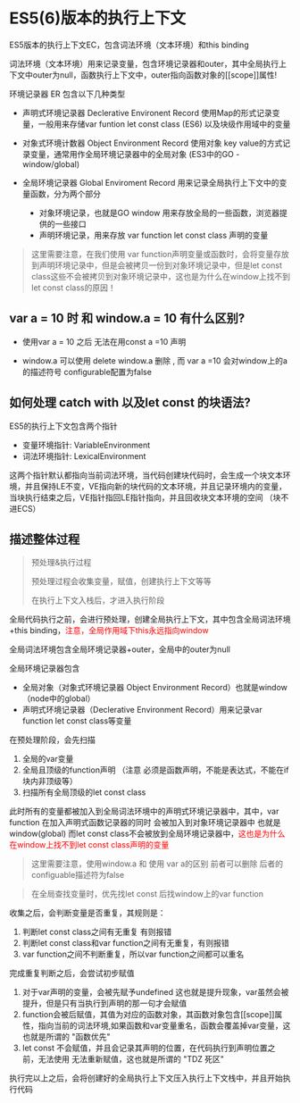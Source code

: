 # ES5(6)版本的执行上下文

ES5版本的执行上下文EC，包含词法环境（文本环境）和this binding

词法环境（文本环境）用来记录变量，包含环境记录器和outer，其中全局执行上下文中outer为null，函数执行上下文中，outer指向函数对象的[[scope]]属性!

环境记录器 ER 包含以下几种类型

- 声明式环境记录器 Declerative Environent Record 使用Map的形式记录变量，一般用来存储var funtion let const class (ES6) 以及块级作用域中的变量

- 对象式环境计数器 Object Environment Record 使用对象 key value的方式记录变量，通常用作全局环境记录器中的全局对象 (ES3中的GO - window/global)

- 全局环境记录器 Global Enviroment Record 用来记录全局执行上下文中的变量函数，分为两个部分 
<ul style="margin-left:30px">
<li>对象环境记录，也就是GO window 用来存放全局的一些函数，浏览器提供的一些接口</li>
<li>声明环境记录，用来存放 var function let const class 声明的变量</li>
</ul>

> 这里需要注意，在我们使用 var function声明变量或函数时，会将变量存放到声明环境记录中，但是会被拷贝一份到对象环境记录中，但是let const class这些不会被拷贝到对象环境记录中，这也是为什么在window上找不到let const class的原因！

## var a = 10 时 和 window.a = 10 有什么区别? 

- 使用var a = 10 之后 无法在用const a =10 声明

- window.a 可以使用 delete window.a 删除 , 而 var a =10 会对window上的a的描述符号 configurable配置为false

## 如何处理 catch with 以及let const 的块语法?

ES5的执行上下文包含两个指针
- 变量环境指针: VariableEnvironment
- 词法环境指针: LexicalEnvironment 

这两个指针默认都指向当前词法环境，当代码创建块代码时，会生成一个块文本环境，并且保持LE不变，VE指向新的块代码的文本环境，并且记录环境内的变量，当块执行结束之后，VE指针指回LE指针指向，并且回收块文本环境的空间 （块不进ECS）

## 描述整体过程
> 预处理&执行过程
>
> 预处理过程会收集变量，赋值，创建执行上下文等等
>
> 在执行上下文入栈后，才进入执行阶段

全局代码执行之前，会进行预处理，创建全局执行上下文，其中包含全局词法环境+this binding，<span style="color:red">注意，全局作用域下this永远指向window</span>

全局词法环境包含全局环境记录器+outer，全局中的outer为null

全局环境记录器包含
 - 全局对象（对象式环境记录器 Object Environment Record）也就是window（node中的global） 
 - 声明式环境记录器（Declerative Environment Record）用来记录var function let const class等变量

 在预处理阶段，会先扫描
 1. 全局的var变量
 2. 全局且顶级的function声明 （注意 必须是函数声明，不能是表达式，不能在if块内非顶级等）
 3. 扫描所有全局顶级的let const class

 此时所有的变量都被加入到全局词法环境中的声明式环境记录器中，其中，var function 在加入声明式函数记录器的同时 会被加入到对象环境记录器中 也就是window(global) 而let const class不会被放到全局环境记录器中，<span style="color:red">这也是为什么在window上找不到let const class声明的变量</span>

 > 这里需要注意，使用window.a 和 使用 var a的区别 前者可以删除 后者的configuable描述符为false

> 在全局查找变量时，优先找let const 后找window上的var function

收集之后，会判断变量是否重复，其规则是：
1. 判断let const class之间有无重复 有则报错
2. 判断let const class和var function之间有无重复，有则报错
3. var function之间不判断重复，所以var function之间都可以重名

完成重复判断之后，会尝试初步赋值
1. 对于var声明的变量，会被先赋予undefined 这也就是提升现象，var虽然会被提升，但是只有当执行到声明的那一句才会赋值
2. function会被后赋值，其值为对应的函数对象，其函数对象包含[[scope]]属性，指向当前的词法环境,如果函数和var变量重名，函数会覆盖掉var变量，这也就是所谓的 "函数优先"
3. let const 不会赋值，并且会记录其声明的位置，在代码执行到声明位置之前，无法使用 无法重新赋值，这也就是所谓的 "TDZ 死区"

执行完以上之后，会将创建好的全局执行上下文压入执行上下文栈中，并且开始执行代码


